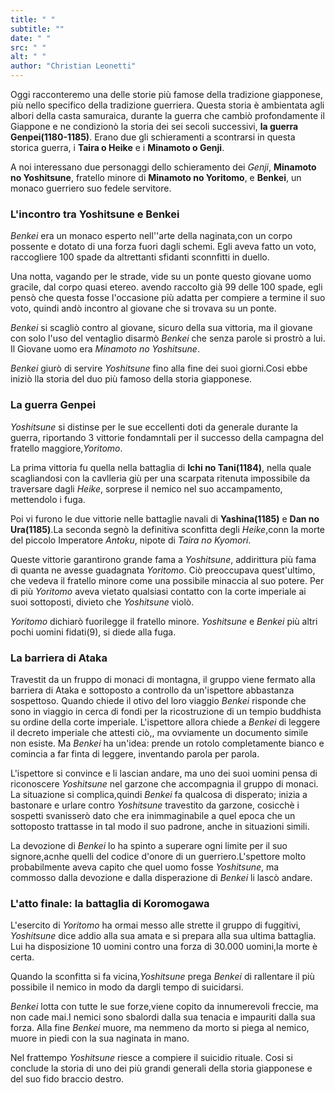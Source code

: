 ```yaml
---
title: " "
subtitle: ""
date: " "
src: " "
alt: " "
author: "Christian Leonetti"
---
```


Oggi racconteremo una delle storie più famose della tradizione giapponese, più nello specifico della tradizione guerriera. Questa storia è ambientata agli albori della casta samuraica, durante la guerra che cambiò profondamente il Giappone e ne condizionò la storia dei sei secoli successivi, **la guerra Genpei(1180-1185)**. Erano due gli schieramenti a scontrarsi in questa storica guerra, i **Taira o Heike** e i **Minamoto o Genji**.

A noi interessano due personaggi dello schieramento dei *Genji*, **Minamoto no Yoshitsune**, fratello minore di **Minamoto no Yoritomo**, e **Benkei**, un monaco guerriero suo fedele servitore.

### L'incontro tra Yoshitsune e Benkei

*Benkei* era un monaco esperto nell''arte della naginata,con un corpo possente e dotato di una forza fuori dagli schemi. Egli aveva fatto un voto, raccogliere 100  spade da altrettanti sfidanti sconnfitti in duello.

Una notta, vagando per le strade, vide su un ponte questo giovane uomo gracile, dal corpo quasi etereo. avendo raccolto già 99 delle 100 spade, egli pensò che questa fosse l'occasione più adatta per compiere a termine il suo voto, quindi andò incontro al giovane che si trovava su un ponte.

*Benkei* si scagliò contro al giovane, sicuro della sua vittoria, ma il giovane con solo l'uso del ventaglio disarmò *Benkei* che senza parole si prostrò a lui. Il Giovane uomo era  *Minamoto no Yoshitsune*.

*Benkei* giurò di servire *Yoshitsune* fino alla fine dei suoi giorni.Cosi ebbe iniziò lla storia del duo più famoso della storia giapponese.

### La guerra Genpei

*Yoshitsune* si distinse per le sue eccellenti doti da generale durante la guerra, riportando 3 vittorie fondamntali per il successo della campagna del fratello maggiore,*Yoritomo*.

La prima vittoria fu quella nella battaglia di **Ichi no Tani(1184)**, nella quale scagliandosi con la cavlleria giù per una scarpata ritenuta impossibile da traversare dagli *Heike*, sorprese il nemico nel suo accampamento, mettendolo i fuga.

Poi vi furono le due vittorie nelle battaglie navali di **Yashina(1185)** e **Dan no Ura(1185)**.La seconda segnò la definitiva sconfitta degli *Heike*,conn la morte del piccolo Imperatore *Antoku*, nipote di *Taira no Kyomori*.

Queste vittorie garantirono grande fama a *Yoshitsune*, addirittura più fama di quanta ne avesse guadagnata *Yoritomo*. Ciò preoccupava quest'ultimo, che vedeva il fratello minore come una possibile minaccia al suo potere. Per di più *Yoritomo* aveva vietato qualsiasi contatto con la corte imperiale ai suoi sottoposti, divieto che *Yoshitsune* violò.

*Yoritomo* dichiarò fuorilegge il fratello minore. *Yoshitsune* e *Benkei* più altri pochi uomini fidati(9), si diede alla fuga.

### La barriera di Ataka

Travestit da un fruppo di monaci di montagna, il gruppo viene fermato alla barriera di Ataka e sottoposto a controllo da un'ispettore abbastanza sospettoso. Quando chiede il otivo del loro viaggio *Benkei* risponde che sono in viaggio in cerca di fondi per la ricostruzione di un tempio buddhista su ordine della corte imperiale. L'ispettore allora chiede a *Benkei* di leggere il decreto imperiale che attesti ciò,, ma ovviamente un documento simile non esiste. Ma *Benkei* ha un'idea: prende un rotolo completamente bianco e comincia a far finta di leggere, inventando parola per parola.

L'ispettore si convince e li lascian andare, ma uno dei suoi uomini pensa di riconoscere *Yoshitsune* nel garzone che accompagnia il gruppo di monaci. La situazione si complica,quindi *Benkei* fa qualcosa di disperato; inizia a bastonare e urlare contro *Yoshitsune* travestito da garzone, cosicchè i sospetti svanisserò dato che era inimmaginabile a quel epoca che un sottoposto trattasse in tal modo il suo padrone, anche in situazioni simili.

La devozione di *Benkei* lo ha spinto a superare ogni limite per il suo signore,acnhe quelli del codice d'onore di un guerriero.L'spettore molto probabilmente aveva capito che quel uomo fosse *Yoshitsune*, ma commosso dalla devozione e dalla disperazione di *Benkei* li lascò andare.

### L'atto finale: la battaglia di Koromogawa

L'esercito di *Yoritomo* ha ormai messo alle strette il gruppo di fuggitivi, *Yoshitsune* dice addio alla sua amata e si prepara alla sua ultima battaglia. Lui ha disposizione 10 uomini contro una forza di 30.000 uomini,la morte è certa.

Quando la sconfitta si fa vicina,*Yoshitsune* prega *Benkei* di rallentare il più possibile il nemico in modo da dargli tempo di suicidarsi.

*Benkei* lotta con tutte le sue forze,viene copito da innumerevoli freccie, ma non cade mai.I nemici sono sbalordi dalla sua tenacia e impauriti dalla sua forza. Alla fine *Benkei* muore, ma nemmeno da morto si piega al nemico, muore in piedi con la sua naginata in mano.

Nel frattempo  *Yoshitsune*  riesce a compiere il suicidio rituale. Cosi si conclude la storia di uno dei più grandi generali della storia giapponese e del suo fido braccio destro.
